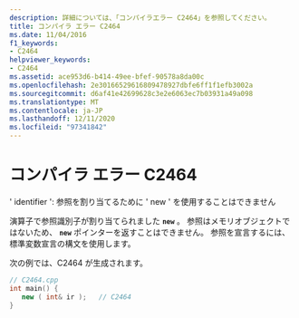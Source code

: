 ```yaml
---
description: 詳細については、「コンパイラエラー C2464」を参照してください。
title: コンパイラ エラー C2464
ms.date: 11/04/2016
f1_keywords:
- C2464
helpviewer_keywords:
- C2464
ms.assetid: ace953d6-b414-49ee-bfef-90578a8da00c
ms.openlocfilehash: 2e30166529616809478927dbfe6ff1f1efb3002a
ms.sourcegitcommit: d6af41e42699628c3e2e6063ec7b03931a49a098
ms.translationtype: MT
ms.contentlocale: ja-JP
ms.lasthandoff: 12/11/2020
ms.locfileid: "97341842"
---
```

# <a name="compiler-error-c2464"></a>コンパイラ エラー C2464

' identifier ': 参照を割り当てるために ' new ' を使用することはできません

演算子で参照識別子が割り当てられました **`new`** 。 参照はメモリオブジェクトではないため、 **`new`** ポインターを返すことはできません。 参照を宣言するには、標準変数宣言の構文を使用します。

次の例では、C2464 が生成されます。

```cpp
// C2464.cpp
int main() {
   new ( int& ir );   // C2464
}
```
